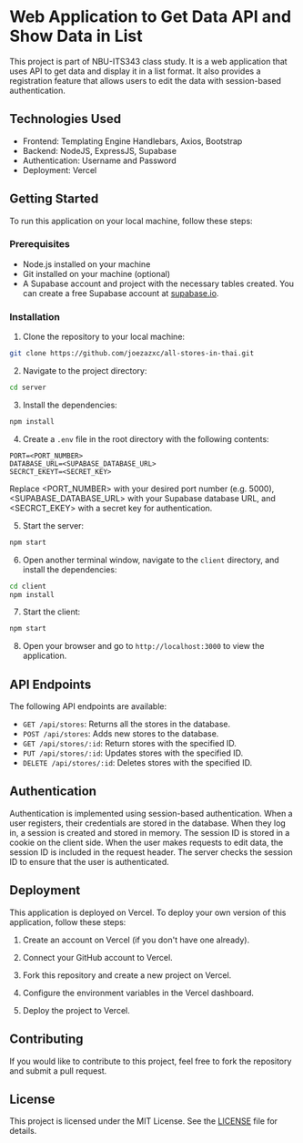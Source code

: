 

# Web Application to Get Data API and Show Data in List

This project is part of NBU-ITS343 class study. It is a web application that uses API to get data and display it in a list format. It also provides a registration feature that allows users to edit the data with session-based authentication.

## Technologies Used

- Frontend: Templating Engine Handlebars, Axios, Bootstrap
- Backend: NodeJS, ExpressJS, Supabase
- Authentication: Username and Password
- Deployment: Vercel

## Getting Started

To run this application on your local machine, follow these steps:

### Prerequisites

- Node.js installed on your machine
- Git installed on your machine (optional)
- A Supabase account and project with the necessary tables created. You can create a free Supabase account at [supabase.io](https://supabase.io/).

### Installation

1. Clone the repository to your local machine:

```bash
git clone https://github.com/joezazxc/all-stores-in-thai.git
```

2. Navigate to the project directory:

```bash
cd server
```

3. Install the dependencies:

```bash
npm install
```

4. Create a `.env` file in the root directory with the following contents:

```
PORT=<PORT_NUMBER>
DATABASE_URL=<SUPABASE_DATABASE_URL>
SECRCT_EKEYT=<SECRET_KEY>
```

Replace <PORT_NUMBER> with your desired port number (e.g. 5000), <SUPABASE_DATABASE_URL> with your Supabase database URL, and <SECRCT_EKEY> with a secret key for authentication.

5. Start the server:

```bash
npm start
```

6. Open another terminal window, navigate to the `client` directory, and install the dependencies:

```bash
cd client
npm install
```

7. Start the client:

```bash
npm start
```

8. Open your browser and go to `http://localhost:3000` to view the application.

## API Endpoints

The following API endpoints are available:

- `GET /api/stores`: Returns all the stores in the database.
- `POST /api/stores`: Adds new stores to the database.
- `GET /api/stores/:id`: Return stores with the specified ID.
- `PUT /api/stores/:id`: Updates stores with the specified ID.
- `DELETE /api/stores/:id`: Deletes stores with the specified ID.

## Authentication

Authentication is implemented using session-based authentication. When a user registers, their credentials are stored in the database. When they log in, a session is created and stored in memory. The session ID is stored in a cookie on the client side. When the user makes requests to edit data, the session ID is included in the request header. The server checks the session ID to ensure that the user is authenticated.

## Deployment

This application is deployed on Vercel. To deploy your own version of this application, follow these steps:

1. Create an account on Vercel (if you don't have one already).

2. Connect your GitHub account to Vercel.

3. Fork this repository and create a new project on Vercel.

4. Configure the environment variables in the Vercel dashboard.

5. Deploy the project to Vercel.

## Contributing

If you would like to contribute to this project, feel free to fork the repository and submit a pull request.

## License

This project is licensed under the MIT License. See the [LICENSE](LICENSE) file for details.

